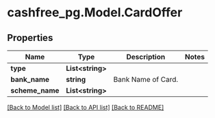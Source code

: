 # cashfree_pg.Model.CardOffer

## Properties

Name | Type | Description | Notes
------------ | ------------- | ------------- | -------------
**type** | **List&lt;string&gt;** |  | 
**bank_name** | **string** | Bank Name of Card. | 
**scheme_name** | **List&lt;string&gt;** |  | 

[[Back to Model list]](../README.md#documentation-for-models) [[Back to API list]](../README.md#documentation-for-api-endpoints) [[Back to README]](../README.md)


